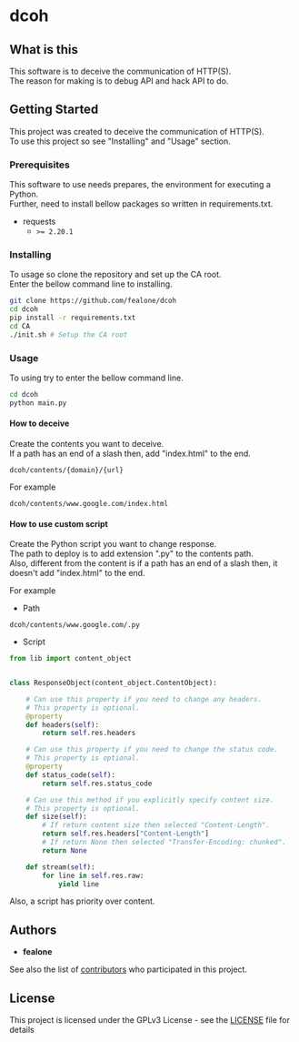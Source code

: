 # dcoh

## What is this

This software is to deceive the communication of HTTP(S).  
The reason for making is to debug API and hack API to do.  

## Getting Started

This project was created to deceive the communication of HTTP(S).  
To use this project so see "Installing" and "Usage" section.  

### Prerequisites

This software to use needs prepares, the environment for executing a Python.  
Further, need to install bellow packages so written in requirements.txt.  

* requests 
    - `>= 2.20.1`

### Installing
To usage so clone the repository and set up the CA root.  
Enter the bellow command line to installing.  

```bash
git clone https://github.com/fealone/dcoh
cd dcoh
pip install -r requirements.txt
cd CA
./init.sh # Setup the CA root
```

### Usage 
To using try to enter the bellow command line.  

```bash
cd dcoh
python main.py
```

#### How to deceive
Create the contents you want to deceive.  
If a path has an end of a slash then, add "index.html" to the end.  

`dcoh/contents/{domain}/{url}`

For example

`dcoh/contents/www.google.com/index.html`

#### How to use custom script
Create the Python script you want to change response.  
The path to deploy is to add extension ".py" to the contents path.  
Also, different from the content is if a path has an end of a slash then, it doesn't add "index.html" to the end.  

For example  

* Path

`dcoh/contents/www.google.com/.py`

* Script

```python
from lib import content_object


class ResponseObject(content_object.ContentObject):

    # Can use this property if you need to change any headers.
    # This property is optional.
    @property
    def headers(self):
        return self.res.headers

    # Can use this property if you need to change the status code.
    # This property is optional.
    @property
    def status_code(self):
        return self.res.status_code

    # Can use this method if you explicitly specify content size.
    # This property is optional.
    def size(self):
        # If return content size then selected "Content-Length".
        return self.res.headers["Content-Length"]
        # If return None then selected "Transfer-Encoding: chunked".
        return None

    def stream(self):
        for line in self.res.raw:
            yield line
```

Also, a script has priority over content.  

## Authors

* **fealone**

See also the list of [contributors](https://github.com/fealone/dcoh/contributors) who participated in this project.

## License

This project is licensed under the GPLv3 License - see the [LICENSE](LICENSE) file for details
